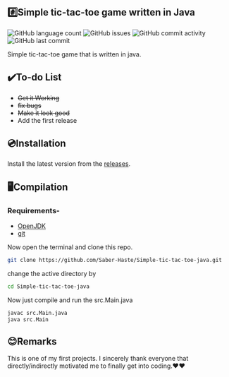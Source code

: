 ## #️⃣Simple tic-tac-toe game written in Java
<img pointer-events: none alt="GitHub language count" src="https://img.shields.io/github/languages/count/Saber-Haste/Simple-tic-tac-toe-java"> <img pointer-events: none alt="GitHub issues" src="https://img.shields.io/github/issues/Saber-Haste/Simple-tic-tac-toe-java"> <img pointer-events: none alt="GitHub commit activity" src="https://img.shields.io/github/commit-activity/m/Saber-Haste/Simple-tic-tac-toe-java"> <img pointer-events: none alt="GitHub last commit" src="https://img.shields.io/github/last-commit/Saber-Haste/Simple-tic-tac-toe-java">

Simple tic-tac-toe game that is written in java.

## ✔️To-do List
<ul>
<li><s>Get it Working</s></li>
<li><s>fix bugs</s></li>
<li><s>Make it look good</s></li>
<li>Add the first release</li>
</ul>

## 💿Installation
Install the latest version from the <a href="https://github.com/Saber-Haste/Simple-tic-tac-toe-java/releases" >releases</a>.

## 🖥️Compilation

### Requirements-
<ul>
<li> <a href="https://www.microsoft.com/openjdk" >OpenJDK</a> </li>
<li><a href="https://git-scm.com/downloads" >git</a></li>
</ul>

Now open the terminal and clone this repo.
 ```sh
 git clone https://github.com/Saber-Haste/Simple-tic-tac-toe-java.git
 ```
change the active directory by
 ```sh
 cd Simple-tic-tac-toe-java
 ```
Now just compile and run the src.Main.java
```sh
javac src.Main.java
java src.Main
```
## 😊Remarks
This is one of my first projects. I sincerely thank everyone that directly/indirectly motivated me to finally get into coding.❤️❤️
